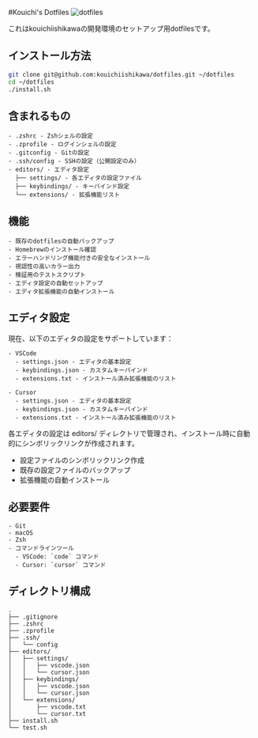 #Kouichi's Dotfiles
![dotfiles](https://github.com/user-attachments/assets/31857947-4256-409c-afac-2fec6065c495)

これはkouichiishikawaの開発環境のセットアップ用dotfilesです。

## インストール方法
```bash
git clone git@github.com:kouichiishikawa/dotfiles.git ~/dotfiles
cd ~/dotfiles
./install.sh
```

## 含まれるもの
```
- .zshrc - Zshシェルの設定
- .zprofile - ログインシェルの設定
- .gitconfig - Gitの設定
- .ssh/config - SSHの設定（公開設定のみ）
- editors/ - エディタ設定
  ├── settings/ - 各エディタの設定ファイル
  ├── keybindings/ - キーバインド設定
  └── extensions/ - 拡張機能リスト
```

## 機能
```
- 既存のdotfilesの自動バックアップ
- Homebrewのインストール確認
- エラーハンドリング機能付きの安全なインストール
- 視認性の高いカラー出力
- 検証用のテストスクリプト
- エディタ設定の自動セットアップ
- エディタ拡張機能の自動インストール
```

## エディタ設定
現在、以下のエディタの設定をサポートしています：
```
- VSCode
  - settings.json - エディタの基本設定
  - keybindings.json - カスタムキーバインド
  - extensions.txt - インストール済み拡張機能のリスト

- Cursor
  - settings.json - エディタの基本設定
  - keybindings.json - カスタムキーバインド
  - extensions.txt - インストール済み拡張機能のリスト
```
各エディタの設定は editors/ ディレクトリで管理され、インストール時に自動的にシンボリックリンクが作成されます。
- 設定ファイルのシンボリックリンク作成
- 既存の設定ファイルのバックアップ
- 拡張機能の自動インストール

## 必要要件
```
- Git
- macOS
- Zsh
- コマンドラインツール
  - VSCode: `code` コマンド
  - Cursor: `cursor` コマンド
```

## ディレクトリ構成
```
.
├── .gitignore
├── .zshrc
├── .zprofile
├── .ssh/
│   └── config
├── editors/
│   ├── settings/
│   │   ├── vscode.json
│   │   └── cursor.json
│   ├── keybindings/
│   │   ├── vscode.json
│   │   └── cursor.json
│   └── extensions/
│       ├── vscode.txt
│       └── cursor.txt
├── install.sh
└── test.sh
```
